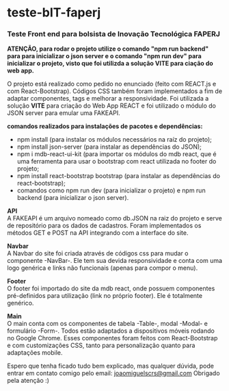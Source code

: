 # teste-bIT-faperj

<h3>Teste Front end para bolsista de Inovação Tecnológica FAPERJ</h3>

<b>ATENÇÃO, para rodar o projeto utilize o comando "npm run backend" para para inicializar o json server e o comando "npm run dev" para inicializar o projeto, visto que foi utilizda a solução VITE para ciação do web app.</b>

O projeto está realizado como pedido no enunciado (feito com REACT.js e com React-Bootstrap). 
Códigos CSS também foram implementados a fim de adaptar componentes, tags e melhorar a responsividade.
Foi utilizada a solução <b>VITE</b> para criação do Web App REACT e foi utilizado o módulo do JSON server para emular uma FAKEAPI.

<b>comandos realizados para instalações de pacotes e dependências:</b>
<ul>
  <li>npm install (para instalar os módulos necessários na raíz do projeto);</li>
  <li>npm install json-server (para instalar as dependências do JSON);</li>
  <li>npm i mdb-react-ui-kit (para importar os módulos do mdb react, que é uma ferramenta para usar o bootstrap com react utilizada no footer do projeto;</li>
  <li>npm install react-bootstrap bootstrap (para instalar as dependências do react-bootstrap);</li>
  <li>comandos como npm run dev (para inicializar o projeto) e npm run backend (para inicializar o json server).</li>
</ul>

<b>API</b><br/>
A FAKEAPI é um arquivo nomeado como db.JSON na raiz do projeto e serve de repositório para os dados de cadastros. Foram implementados
os métodos GET e POST na API integrando com a interface do site.

<b>Navbar</b><br/>
A Navbar do site foi criada através de códigos css para mudar o componente -NavBar-. Ele tem sua devida responsividade e conta com uma logo genérica e links não funcionais (apenas para compor o menu).

<b>Footer</b><br/>
O footer foi importado do site da mdb react, onde possuem componentes pré-definidos para utilização (link no próprio footer). Ele é totalmente genérico.

<b>Main</b><br/>
O main conta com os componentes de tabela -Table-, modal -Modal- e formulário -Form-. Todos estão adaptados a dispositivos móveis rodando no Google Chrome. Esses componentes foram feitos com React-Bootstrap e com customizações CSS, tanto para personalização quanto para adaptações mobile.

Espero que tenha ficado tudo bem explicado, mas qualquer dúvida, pode entrar em contato comigo pelo email: joaomiguelscrs@gmail.com
Obrigado pela atenção :)
